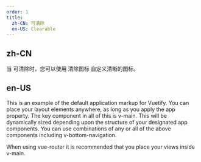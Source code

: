 ```yaml
---
order: 1
title:
  zh-CN: 可清除
  en-US: Clearable
---
```


## zh-CN

当 可清除时，您可以使用 清除图标 自定义清晰的图标。

## en-US

This is an example of the default application markup for Vuetify. You can place your layout elements anywhere, as long as you apply the app property. The key component in all of this is v-main. This will be dynamically sized depending upon the structure of your designated app components. You can use combinations of any or all of the above components including v-bottom-navigation.

When using vue-router it is recommended that you place your views inside v-main.
